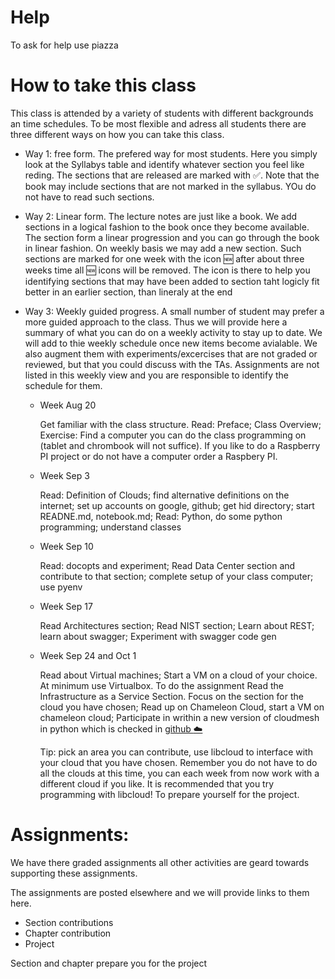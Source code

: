# Help

To ask for help use piazza

# How to take this class

This class is attended by a variety of students with different
backgrounds an time schedules. To be most flexible and adress all
students there are three different ways on how you can take this
class.

* Way 1: free form. The prefered way for most students. Here you
  simply look at the Syllabys table and identify whatever section you
  feel like reding. The sections that are released are marked with
  :white_check_mark:. Note that the book may include sections that are
  not marked in the syllabus. YOu do not have to read such sections.

* Way 2: Linear form. The lecture notes are just like a book. We add
  sections in a logical fashion to the book once they become
  available. The section form a linear progression and you can go
  through the book in linear fashion. On weekly basis we may add a new
  section. Such sections are marked for one week with the icon :new:
  after about three weeks time all :new: icons will be removed. The
  icon is there to help you identifying sections that may have been
  added to section taht logicly fit better in an earlier section, than
  lineraly at the end

* Way 3: Weekly guided progress. A small number of student may prefer
  a more guided approach to the class. Thus we will provide here a
  summary of what you can do on a weekly activity to stay up to
  date. We will add to thie weekly schedule once new items become
  avialable. We also augment them with experiments/excercises that are not
  graded or reviewed, but that you could discuss with the
  TAs. Assignments are not listed in this weekly view and you are
  responsible to identify the schedule for them.

    * Week Aug 20

      Get familiar with the class structure. Read: Preface; Class
      Overview; Exercise: Find a computer you can do the class
      programming on (tablet and chrombook will not suffice). If you
      like to do a Raspberry PI project or do not have a computer
      order a Raspbery PI.

    * Week Sep 3

      Read: Definition of Clouds; find alternative definitions on the
      internet; set up accounts on google, github; get hid directory;
      start READNE.md, notebook.md; Read: Python, do some python
      programming; understand classes

    * Week Sep 10

      Read: docopts and experiment; Read Data Center section and
      contribute to that section; complete setup of your class
      computer; use pyenv

    * Week Sep 17

      Read Architectures section; Read NIST section; Learn about REST;
      learn about swagger; Experiment with swagger code gen

    * Week Sep 24 and Oct 1

      Read about Virtual machines; Start a VM on a cloud of your
      choice. At minimum use Virtualbox. To do the assignment Read the
      Infrastructure as a Service Section. Focus on the section for
      the cloud you have chosen; Read up on Chameleon Cloud, start a
      VM on chameleon cloud; Participate in writhin a new version of
      cloudmesh in python which is checked in
      [github :cloud:](https://github.com/cloudmesh-community/cm)

      Tip: pick an area you can contribute, use libcloud to interface
      with your cloud that you have chosen. Remember you do not have
      to do all the clouds at this time, you can each week from now
      work with a different cloud if you like. It is
      recommended that you try programming with libcloud! To prepare
      yourself for the project.


# Assignments:

We have there graded assignments all other activities are geard towards
supporting these assignments.

The assignments are posted elsewhere and we will provide links to them
here.

* Section contributions
* Chapter contribution
* Project

Section and chapter prepare you for the project

